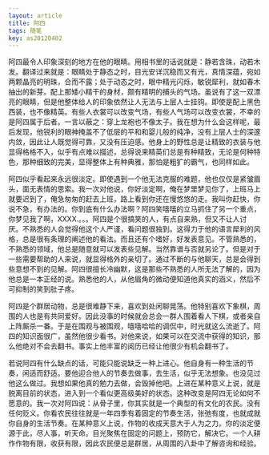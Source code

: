 ```yaml
---
layout: article
title: 阿四
tags: 随笔
key: as20120402
---
```


​	阿四最令人印象深刻的地方在他的眼睛。用相书里的话说就是：静若含珠，动若木发。翻译过来就是：眼睛处于静态之时，目光安详沉稳而又有光，真情深蕴，宛如两颗晶亮的明珠，合而不露；处于动态之时，眼中精光闪烁，敏锐犀利，就如春木抽出的新芽。<!--more-->配上那矮小精干的身材，颇有精明的捕头的气场。虽说有了这一双漂亮的眼睛，但是他整体给人的印象依然让人无法与上层人士挂钩。即使是配上黑色西装，也不像精英。有些人衣裳可以改变气场，有些人气场可以改变衣裳，不幸的是阿四属于后者。一言以蔽之：穿上龙袍也不像太子。我在想为什么会这样呢，最后发现，他锐利的眼神掩盖不了低层的平和和婴儿般的纯净，没有上层人士的深邃内敛，因此让人既觉得可靠，又没有压迫感。他身上的野性总是让精致的衣装与他显得格格不入，似乎有点难以描述，总得说来精英们总是有种精致，无论是何种特色，那种细致的完美，显得整体上有种典雅，那怕是粗犷的霸气，也同样如此。    

​	阿四似乎看起来永远很淡定。即使遇到一个他无法克服的难题，他也仅仅是紧皱眉头，面无表情的思索。我一次对他说，你好淡定啊，俺在梦里梦见你了，上班马上就要迟到了，俺急匆匆的赶去上班，路上看到你还在慢悠悠的走。我叫你赶快，你说不急，有办法的。你到底有什么办法啊？阿四笑嘻嘻的立马抓住了另一个重点，你梦见我了啊，XXXX.。。。阿四是个很搞笑的人，有点自来熟，但又不让人讨厌。不熟悉的人会觉得他这个人严谨，看问题很独到。这得力于他的语言犀利的风格，总是很有条理的阐述他的看法。而且还有个嗜好，好发表意见。不管熟悉的，不熟悉的领域，他总是随意就可以发表些见解。当然靠谱与否就另论了。但是对于一些需要帮助的人来说，就显得格外的亲切了。通过不断的与他聊天，总是会得到些意想不到的见解。阿四很擅长冷幽默，这是那些不熟悉的人所无法了解的，因为他总是一本正经的说。熟悉他的人，从他眉角的微动便知道他真实的涵义，然后不可抑制的笑到肚子疼。

​	阿四是个群居动物，总是很难静下来，喜欢到处闲聊晃荡。他特别喜欢下象棋，周围的人也是有共同爱好。因此没事的时候就会总会一群人围着看人下棋，或者亲自上阵厮杀一番。于是在围观与被围观，嘻嘻哈哈的调侃中，时光就这么流逝了。阿四的知识面很广，虽然他很少看书。对他来说，如果可以在交流中获得的知识，那么他绝对不会去翻书。事实上他丰富的阅历已经让他很少有机会翻书了。

​	若说阿四有什么缺点的话，可能只能说缺乏一种上进心。他自身有一种生活的节奏，闲适而舒适。要他迎合他人的节奏去做事，去生活，似乎无法想象。也没见过他这么做过。我想如果他真的勉力去做，会毁掉他吧。上进在某种意义上说，就是脱离目前的状态，进入到一个看似更高级美好的状态。这种改变是阿四无论如何不愿意的。我一次对阿四说：从骨子里，你其实就是一个典型的有文化的农民。没有任何贬义。你看农民往往就是一年四季有着固定的节奏生活，张弛有度，也就成就你自身的生活节奏。在某种意义上说，作物的收成天意大于人为之力。你的淡定便源于此，尽人事，听天命。目光聚焦在固定的问题上，预防它，解决它。一个人耕作作物有限，收获有限，因此农民便总是群居，从周围的八卦中了解咨询和经验。